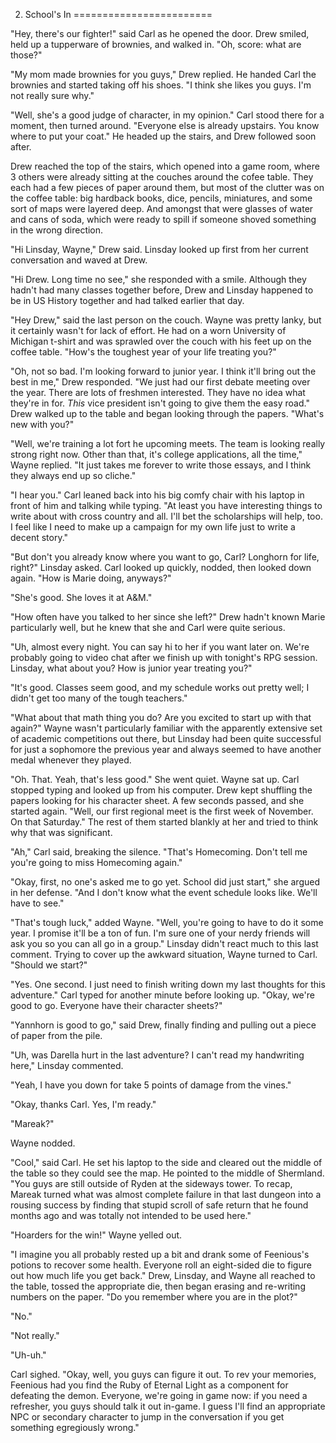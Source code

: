 2. School's In
========================

"Hey, there's our fighter!" said Carl as he opened the door. Drew smiled, held up a tupperware of brownies, and walked in. "Oh, score: what are those?"

"My mom made brownies for you guys," Drew replied. He handed Carl the brownies and started taking off his shoes. "I think she likes you guys. I'm not really sure why."

"Well, she's a good judge of character, in my opinion." Carl stood there for a moment, then turned around. "Everyone else is already upstairs. You know where to put your coat." He headed up the stairs, and Drew followed soon after.

Drew reached the top of the stairs, which opened into a game room, where 3 others were already sitting at the couches around the cofee table. They each had a few pieces of paper around them, but most of the clutter was on the coffee table: big hardback books, dice, pencils, miniatures, and some sort of maps were layered deep. And amongst that were glasses of water and cans of soda, which were ready to spill if someone shoved something in the wrong direction.

"Hi Linsday, Wayne," Drew said. Linsday looked up first from her current conversation and waved at Drew. 

"Hi Drew. Long time no see," she responded with a smile. Although they hadn't had many classes together before, Drew and Linsday happened to be in US History together and had talked earlier that day.

"Hey Drew," said the last person on the couch. Wayne was pretty lanky, but it certainly wasn't for lack of effort. He had on a worn University of Michigan t-shirt and was sprawled over the couch with his feet up on the coffee table. "How's the toughest year of your life treating you?"

"Oh, not so bad. I'm looking forward to junior year. I think it'll bring out the best in me," Drew responded. "We just had our first debate meeting over the year. There are lots of freshmen interested. They have no idea what they're in for. _This_ vice president isn't going to give them the easy road." Drew walked up to the table and began looking through the papers. "What's new with you?"

"Well, we're training a lot fort he upcoming meets. The team is looking really strong right now. Other than that, it's college applications, all the time," Wayne replied. "It just takes me forever to write those essays, and I think they always end up so cliche."

"I hear you." Carl leaned back into his big comfy chair with his laptop in front of him and talking while typing. "At least you have interesting things to write about with cross country and all. I'll bet the scholarships will help, too. I feel like I need to make up a campaign for my own life just to write a decent story."

"But don't you already know where you want to go, Carl? Longhorn for life, right?" Linsday asked. Carl looked up quickly, nodded, then looked down again. "How is Marie doing, anyways?"

"She's good. She loves it at A&M."

"How often have you talked to her since she left?" Drew hadn't known Marie particularly well, but he knew that she and Carl were quite serious.

"Uh, almost every night. You can say hi to her if you want later on. We're probably going to video chat after we finish up with tonight's RPG session. Linsday, what about you? How is junior year treating you?"

"It's good. Classes seem good, and my schedule works out pretty well; I didn't get too many of the tough teachers."

"What about that math thing you do? Are you excited to start up with that again?" Wayne wasn't particularly familiar with the apparently extensive set of academic competitions out there, but Linsday had been quite successful for just a sophomore the previous year and always seemed to have another medal whenever they played.

"Oh. That. Yeah, that's less good." She went quiet. Wayne sat up. Carl stopped typing and looked up from his computer. Drew kept shuffling the papers looking for his character sheet. A few seconds passed, and she started again. "Well, our first regional meet is the first week of November. On that Saturday." The rest of them started blankly at her and tried to think why that was significant.

"Ah," Carl said, breaking the silence. "That's Homecoming. Don't tell me you're going to miss Homecoming again."

"Okay, first, no one's asked me to go yet. School did just start," she argued in her defense. "And I don't know what the event schedule looks like. We'll have to see."

"That's tough luck," added Wayne. "Well, you're going to have to do it some year. I promise it'll be a ton of fun. I'm sure one of your nerdy friends will ask you so you can all go in a group." Linsday didn't react much to this last comment. Trying to cover up the awkward situation, Wayne turned to Carl. "Should we start?"

"Yes. One second. I just need to finish writing down my last thoughts for this adventure." Carl typed for another minute before looking up. "Okay, we're good to go. Everyone have their character sheets?"

"Yannhorn is good to go," said Drew, finally finding and pulling out a piece of paper from the pile.

"Uh, was Darella hurt in the last adventure? I can't read my handwriting here," Linsday commented.

"Yeah, I have you down for take 5 points of damage from the vines."

"Okay, thanks Carl. Yes, I'm ready."

"Mareak?"

Wayne nodded.

"Cool," said Carl. He set his laptop to the side and cleared out the middle of the table so they could see the map. He pointed to the middle of Shermland. "You guys are still outside of Ryden at the sideways tower. To recap, Mareak turned what was almost complete failure in that last dungeon into a rousing success by finding that stupid scroll of safe return that he found months ago and was totally not intended to be used here." 

"Hoarders for the win!" Wayne yelled out.

"I imagine you all probably rested up a bit and drank some of Feenious's potions to recover some health. Everyone roll an eight-sided die to figure out how much life you get back." Drew, Linsday, and Wayne all reached to the table, tossed the appropriate die, then began erasing and re-writing numbers on the paper. "Do you remember where you are in the plot?"

"No."

"Not really."

"Uh-uh."

Carl sighed. "Okay, well, you guys can figure it out. To rev your memories, Feenious had you find the Ruby of Eternal Light as a component for defeating the demon. Everyone, we're going in game now: if you need a refresher, you guys should talk it out in-game. I guess I'll find an appropriate NPC or secondary character to jump in the conversation if you get something egregiously wrong."
